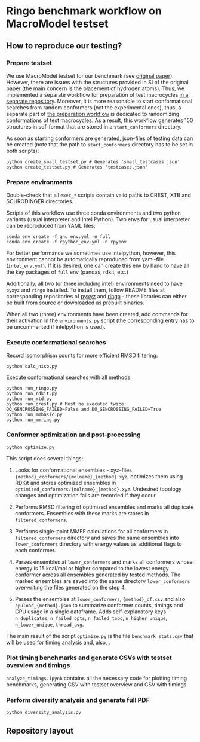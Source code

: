 # Ringo benchmark workflow on MacroModel testset

## How to reproduce our testing?

### Prepare testset

We use MacroModel testset for our benchmark (see [original paper](https://doi.org/10.1021/ci5001696)). However, there are issues with the structures provided in SI of the original paper (the main concern is the placement of hydrogen atoms). Thus, we implemented a separate workflow for preparation of test macrocycles [in a separate repository](https://gitlab.com/knvvv/macromodel-testset). Moreover, it is more reasonable to start conformational searches from random conformers (not the experimental ones), thus, a separate part of [the preparation workflow](https://gitlab.com/knvvv/macromodel-testset) is dedicated to randomizing conformations of test macrocycles. As a result, this workflow generates 150 structures in sdf-format that are stored in a `start_conformers` directory.

As soon as starting conformers are generated, json-files of testing data can be created (note that the path to `start_conformers` directory has to be set in both scripts):

```
python create_small_testset.py # Generates 'small_testcases.json'
python create_testset.py # Generates 'testcases.json'
```

### Prepare environments

Double-check that all `exec_*` scripts contain valid paths to CREST, XTB and SCHRODINGER directories.

Scripts of this workflow use three conda environments and two python variants (usual interpreter and Intel Python). Two envs for usual interpreter can be reproduced from YAML files:

```
conda env create -f gnu_env.yml -n full
conda env create -f rpython_env.yml -n rpyenv
```

For better performance we sometimes use intelpython, however, this environment cannot be automatically reproduced from yaml-file (`intel_env.yml`). If it is desired, one can create this env by hand to have all the key packages of `full` env (pandas, rdkit, etc.) 

Additionally, all two (or three including intel) environments need to have `pyxyz` and `ringo` installed. To install them, follow README files at corresponding repositories of [pyxyz](https://gitlab.com/knvvv/pyxyz) and [ringo](https://gitlab.com/knvvv/ringo) - these libraries can either be built from source or downloaded as prebuilt binaries.

When all two (three) environments have been created, add commands for their activation in the `environments.py` script (the corresponding entry has to be uncommented if intelpython is used).

### Execute conformational searches

Record isomorphism counts for more efficient RMSD filtering:

```
python calc_niso.py
```

Execute conformational searches with all methods:

```
python run_ringo.py
python run_rdkit.py
python run_mtd.py
python run_crest.py # Must be executed twice: DO_GENCROSSING_FAILED=False and DO_GENCROSSING_FAILED=True
python run_mmbasic.py
python run_mmring.py
```

### Conformer optimization and post-processing

```
python optimize.py
```

This script does several things:

1. Looks for conformational ensembles - xyz-files `{method}_conformers/{molname}_{method}.xyz`, optimizes them using RDKit and stores optimized ensembles in `optimized_conformers/{molname}_{method}.xyz`. Undesired topology changes and optimization fails are recorded if they occur.

2. Performs RMSD filtering of optimized ensembles and marks all duplicate conformers. Ensembles with these marks are stores in `filtered_conformers`.

3. Performs single-point MMFF calculations for all conformers in `filtered_conformers` directory and saves the same ensembles into `lower_conformers` directory with energy values as additional flags to each conformer.

4. Parses ensembles at `lower_conformers` and marks all conformers whose energy is 15 kcal/mol or higher compared to the lowest energy conformer across all ensembles generated by tested methods. The marked ensembles are saved into the same directory `lower_conformers` overwriting the files generated on the step 4.

5. Parses the ensembles at `lower_conformers`, `{method}_df.csv` and also `cpuload_{method}.json` to summarize conformer counts, timings and CPU usage in a single dataframe. Adds self-explanatory keys `n_duplicates`, `n_failed_opts`, `n_failed_topo`, `n_higher_unique`, `n_lower_unique`, `thread_avg`.

The main result of the script `optimize.py` is the file `benchmark_stats.csv` that will be used for timing analysis and, also, .

### Plot timing benchmarks and generate CSVs with testset overview and timings

`analyze_timings.ipynb` contains all the necessary code for plotting timing benchmarks, generating CSV with testset overview and CSV with timings.

### Perform diversity analysis and generate full PDF

```
python diversity_analysis.py
```


## Repository layout

